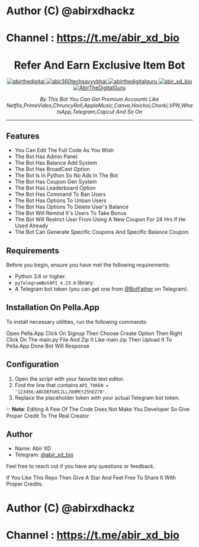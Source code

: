 # Author (C) @abirxdhackz
# Channel : https://t.me/abir_xd_bio

<h1 align="center">Refer And Earn Exclusive Item Bot</h1>

<p align="center">
 <a href="https://twitter.com/abirthedigital" target="blank">
        <img src="https://img.shields.io/badge/Twitter-1DA1F2?style=flat-square&logo=twitter&logoColor=white" alt="abirthedigital" />
    </a>
    <a href="https://fb.com/abir360techsavvybhai" target="blank">
        <img src="https://img.shields.io/badge/Facebook-1877F2?style=flat-square&logo=facebook&logoColor=white" alt="abir360techsavvybhai" />
    </a>
    <a href="https://instagram.com/abirthedigitalguru" target="blank">
        <img src="https://img.shields.io/badge/Instagram-E4405F?style=flat-square&logo=instagram&logoColor=white" alt="abirthedigitalguru" />
    </a>
    <a href="https://t.me/abir_xd_bio" target="blank">
        <img src="https://img.shields.io/badge/Telegram-0088cc?style=flat-square&logo=telegram&logoColor=white" alt="abir_xd_bio" />
    </a>
    <a href="https://www.youtube.com/@AbirTheDigitalGuru" target="blank">
        <img src="https://img.shields.io/badge/YouTube-FF0000?style=flat-square&logo=youtube&logoColor=white" alt="AbirTheDigitalGuru" />
    </a>
</p>

<p align="center">
  <em>By This Bot You Can Get Premium Accounts Like Netflix,PrimeVideo,ChruncyRoll,AppleMusic,Canva,Hoichoi,Chorki,VPN,WhatsApp,Telegram,Capcut And So On</em>
</p>
<hr>

## Features

- You Can Edit The Full Code As You Wish
- The Bot Has Admin Panel.
- The Bot Has Balance Add System
- The Bot Has BroadCast Option
- The Bot Is In Python So No Ads In The Bot
- The Bot Has Coupon Gen System
- The Bot Has Leaderboard Option
- The Bot Has Command To Ban Users
- The Bot Has Options To Unban Users
- The Bot Has Options To Delete User's Balance
- The Bot Will Remind It's Users To Take Bonus
- The Bot Will Restrict User From Using A New Coupon For 24 Hrs If He Used Already
- The Bot Can Generate Specific Coupons And Specific Balance Coupon
## Requirements

Before you begin, ensure you have met the following requirements:

- Python 3.6 or higher.
- `pyTelegramBotAPI 4.23.0` library.
- A Telegram bot token (you can get one from [@BotFather](https://t.me/BotFather) on Telegram).

## Installation On Pella.App

To install necessary utilities, run the following commands:

Open Pella.App
Click On Signup
Then Choose Create Option 
Then Right Click On The main.py File And Zip It Like main.zip
Then Upload It To Pella.App 
Done Bot Will Response
## Configuration

1. Open the script with your favorite text editor.
2. Find the line that contains `API_TOKEN = '123456:ABCDEFGHIJLLJOdMttZ5hEZ78'`.
3. Replace the placeholder token with your actual Telegram bot token.



✨ **Note**: Editing A Few Of The Code Does Not Make You Developer So Give Proper Credit To The Real Creator 
## Author

- Name: Abir XD
- Telegram: [@abir_xd_bio](https://t.me/abir_x_official)

Feel free to reach out if you have any questions or feedback.

If You Like This Repo Then Give A Star And Feel Free To Share It With Proper Credits.
# Author (C) @abirxdhackz
# Channel : https://t.me/abir_xd_bio
